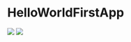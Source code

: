 # HelloWorldFirstApp
<a href="https://gfycat.com/gifs/detail/CloudySplendidCheetah"><img src="https://thumbs.gfycat.com/CloudySplendidCheetah-size_restricted.gif" ></a> <a href="https://gfycat.com/gifs/detail/MiserableUnnaturalKentrosaurus"><img src="https://thumbs.gfycat.com/MiserableUnnaturalKentrosaurus-size_restricted.gif" ></a>
